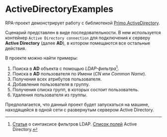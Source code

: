 # ActiveDirectoryExamples
RPA-проект демонстрирует работу с библиотекой [Primo.ActiveDirectory](https://docs.primo-rpa.ru/primo-rpa/g_elements/el_extra/els_activediresctory).

Сценарий представлен в виде последовательности. В нем используется контейнер `Active Directory connection` для подключения к серверу **Active Directory** (далее **AD**), в котором помещаются все остальные действия. 

В проекте можно найти примеры:  
1. Поиска в **AD** объекта с помощью *LDAP-фильтра*[^1].
2. Поиска в **AD** пользователя по Имени (*CN* или *Common Name*).
3. Получения всех атрибутов пользователя.
4. Добавления пользователя в группу.
5. Получения списка групп, в которых состоит пользователь.
6. Удаления пользователя из группы.

Предполагается, что данный проект будет запускаться на машине, находящейся в одной сети с развернутым сервером Active Directory.

[^1]: [Статья](https://learn.microsoft.com/en-us/windows/win32/adsi/search-filter-syntax) о синтаксисе фильтров LDAP. 
[Список полей](https://learn.microsoft.com/en-us/windows/win32/adschema/attributes-all) Active Directory. 
